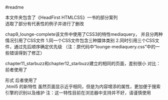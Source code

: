 #readme

本文件夹包含了《HeadFirst HTMLCSS》一书的部分案列<br>
选取了部分有代表性的例子并进行了删改

chap9_lounge-complete该文件中使用了CSS3的特性mediaquery，
并且分两种情况引用了CSS文件
1.同一个CSS文件包含三种媒体类别
2.同时引用三个CSS文件，通过先后顺序确定优先级
（注：原代码中“lounge-mediaquery.css”中的一些错误得到了修正）

chapter11_starbuzz和chapter12_starbuzz建立的相同的页面，差别很小
对比：
前者使用了<div id="nav"></div>形式
后者使用了<nav></nav>,html5 的新特性
虽然页面显示近乎相同，但是为内容增添的属性，更加便于搜索引擎的识别以及维护
注：这一特性目前在浏览器中支持并不好，请谨慎使用